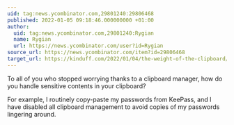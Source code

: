 ```yaml
---
uid: tag:news.ycombinator.com,29801240:29806468
published: 2022-01-05 09:18:46.000000000 +01:00
author:
  uid: tag:news.ycombinator.com,29801240:Rygian
  name: Rygian
  url: https://news.ycombinator.com/user?id=Rygian
source_url: https://news.ycombinator.com/item?id=29806468
target_url: https://kinduff.com/2022/01/04/the-weight-of-the-clipboard/
---
```


To all of you who stopped worrying thanks to a clipboard manager, how do you handle sensitive contents in your clipboard?

For example, I routinely copy-paste my passwords from KeePass, and I have disabled all clipboard management to avoid copies of my passwords lingering around.